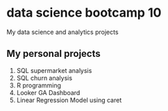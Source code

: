 # data science bootcamp 10
My data science and analytics projects

## My personal projects
1. SQL supermarket analysis
2. SQL churn analysis
3. R programming
4. Looker GA Dashboard
5. Linear Regression Model using caret
